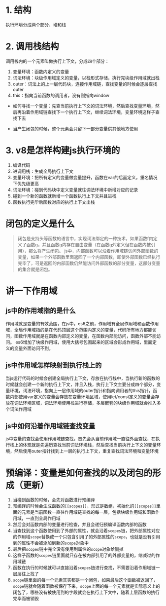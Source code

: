 # 1. 结构
执行环境分成两个部分，堆和栈

# 2. 调用栈结构
调用栈内的一个元素叫做执行上下文，分成四个部分：
1. 变量环境：函数内定义的变量
2. 词法环境：块级作用域定义的变量，以栈形式存储，执行完块级作用域就出栈
3. outer：词法上的上一层代码块，连接作用域链，查找变量的时候会逐层查找outer
4. this：指向当前函数的调用者，没有则指向window

- 如何寻找一个变量：先查当前执行上下文的词法环境，然后查找变量环境，然后再沿着作用域链查找下一个执行上下文，继续词法环境，变量环境这样子查找下去

- 当产生闭包的时候，整个元素会只留下一部分变量供其他地方使用

# 3. v8是怎样构建js执行环境的
1. 编译代码
2. 进调用栈：生成全局执行上下文
3. 变量环境：把所有定义的变量做变量提升，函数在var的后面定义，重名情况下优先级更高
4. 词法环境：碰到代码块中定义变量就往词法环境中新增对应的记录
5. 碰到一个新的函数就新增一个函数执行上下文并且进栈
6. 函数执行完毕后函数对应的执行上下文出栈

# 闭包的定义是什么
> 闭包是支持头等函数的语言中，实现词法绑定的一种技术，如果函数f内定义了函数g，并且函数g内存在自由变量（在函数g外定义但在函数内被引用），那么将产生闭包。
js中，内部函数可以沿着作用域链访问外部函数的变量，如果一个外部函数里面返回了一个内部函数，即使外部函数已经执行完毕了，可是返回的内部函数仍然能访问外部函数的部分变量，这部分变量的集合就是闭包。

# 讲一下作用域
## js中的作用域指的是什么
作用域就是变量的有效范围，在js中，es6之前，作用域有全局作用域和函数作用域，全局作用域指的是在代码顶层这个范围内定义的变量，代码所有地方都能访问，函数作用域就是在函数内部定义的变量，在函数内部能访问，函数外部不能访问。
es6增加了块级作用域，使用大括号包围起来的区域会形成作用域，里面定义的变量外面访问不到。
## js中作用域怎样映射到执行栈上的
当js运行代码的时候会创建全局执行上下文，存放在执行栈中，当执行新的函数的时候就会创建一个新的执行上下文，并且入栈，执行上下文主要分成四个部分，变量环境，词法环境，指向上一层作用域的outer指针和指向调用者的this指针，函数内部使用var定义的变量会存放在变量环境区域，使用let/const定义的变量会存放在词法环境区域，词法环境使用栈进行存储，多层嵌套的块级作用域就会推入多个词法作用域
## js中如何沿着作用域链查找变量
js中变量的查找会使用作用域链查找，首先会从当前作用域一直往外面查找，在执行栈上的体现就是先遍历查找当前词法环境栈，然后查找当前执行上下文的变量环境，然后使用outer指针找到上一层的执行上下文，重复查找词法环境和变量环境

# 预编译：变量是如何查找的以及闭包的形成（更新）
1. 当碰到函数的时候，会先对函数进行预编译
2. 预编译的时候会生成函数的`[[scopes]]`，形式是数组，初始化的`[[scopes]]`里面的元素是当前函数一直往作用域链查找的每一层，包括块级作用域和函数作用域，一直到全局作用域
3. 然后会对函数内部的变量进行检查，并且会递归预编译函数内部的函数
4. 当查找到这个函数使用到了外部的属性，就会沿着`scopes`链，把外部属性对应的作用域`scope`替换成一个只包含引用了的外部属性的`scope`，也就是没有引用到的属性不会被添加到新的`scope`对象中
5. 最后把`scopes`链中完全没有使用到属性的`scope`对象给删掉
6. 这样子函数的`scopes`链里面就只存在被内部引用了的外部变量的，缩减过的作用域链
7. 函数在执行的时候就可以直接沿着`scopes`链进行查找，不需要沿着作用域链一层层往上找了
8. `scope`链里面的每一个元素其实都是一个闭包，如果最后这个函数被返回了，`scope`链就会随着函数被保存下来，`scope`上面的每一个元素就是实际意义上的闭包了，哪些没有被使用到的字段就会在执行上下文中，随着上层函数的执行完毕而被销毁
